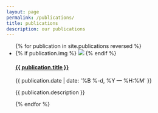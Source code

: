 ```yaml
---
layout: page
permalink: /publications/
title: publications
description: our publications
---
```


<!-- <img class="col one left" src="/img/prf/retmap_flat.png"> -->

<ul class="post-list">
{% for publication in site.publications reversed %}
    <li>
    {% if publication.img %}
            <img class="col one right" src="{{ publication.img }}">
    {% endif %}     
        <h4><a class="person-title" href="{{ publication.url | prepend: site.baseurl }}">{{ publication.title }}</a></h4>
        <p class="post-meta">{{ publication.date | date: '%B %-d, %Y — %H:%M' }}</p>
            <p>{{ publication.description }}</p>
      </li>
{% endfor %}
</ul>